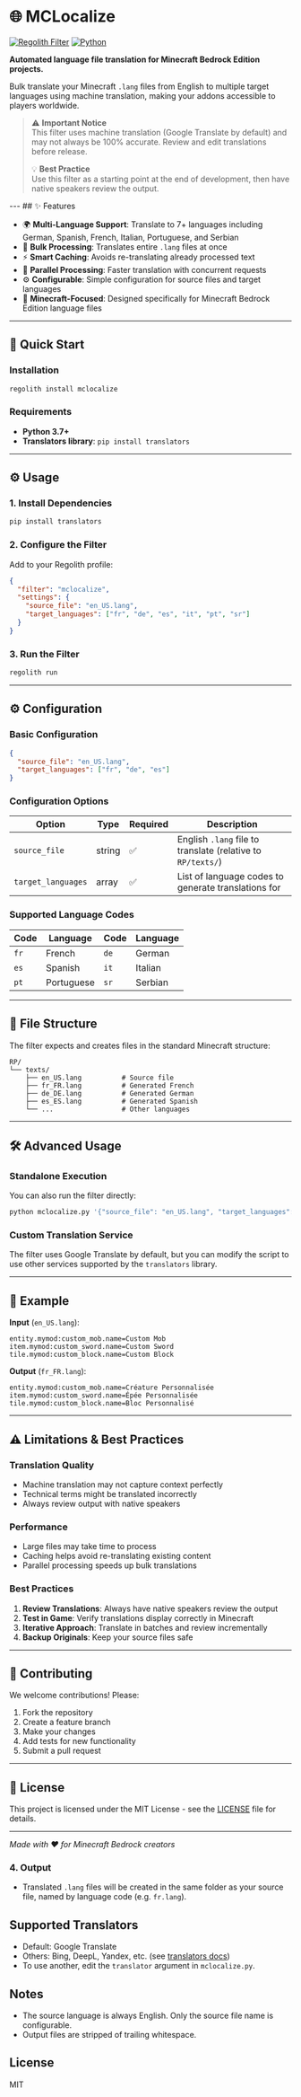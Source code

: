 # 🌐 MCLocalize

[![Regolith Filter](https://img.shields.io/badge/Regolith-Filter-blue)](https://regolith-mc.github.io/)
[![Python](https://img.shields.io/badge/Python-3.7%2B-brightgreen)](https://python.org)

**Automated language file translation for Minecraft Bedrock Edition projects.**

Bulk translate your Minecraft `.lang` files from English to multiple target languages using machine translation, making your addons accessible to players worldwide.

> ⚠️ **Important Notice**  
> This filter uses machine translation (Google Translate by default) and may not always be 100% accurate. Review and edit translations before release.
> 
> 💡 **Best Practice**  
> Use this filter as a starting point at the end of development, then have native speakers review the output.

--- ## ✨ Features

- 🌍 **Multi-Language Support**: Translate to 7+ languages including German, Spanish, French, Italian, Portuguese, and Serbian
- 🚀 **Bulk Processing**: Translates entire `.lang` files at once
- ⚡ **Smart Caching**: Avoids re-translating already processed text
- 🔄 **Parallel Processing**: Faster translation with concurrent requests
- ⚙️ **Configurable**: Simple configuration for source files and target languages
- 🎯 **Minecraft-Focused**: Designed specifically for Minecraft Bedrock Edition language files

---

## 🚀 Quick Start

### Installation
```bash
regolith install mclocalize
```

### Requirements
- **Python 3.7+**
- **Translators library**: `pip install translators`

---

## ⚙️ Usage

### 1. Install Dependencies
```bash
pip install translators
```

### 2. Configure the Filter
Add to your Regolith profile:
```json
{
  "filter": "mclocalize",
  "settings": {
    "source_file": "en_US.lang",
    "target_languages": ["fr", "de", "es", "it", "pt", "sr"]
  }
}
```

### 3. Run the Filter
```bash
regolith run
```

---

## ⚙️ Configuration

### Basic Configuration
```json
{
  "source_file": "en_US.lang",
  "target_languages": ["fr", "de", "es"]
}
```

### Configuration Options

| Option | Type | Required | Description |
|--------|------|----------|-------------|
| `source_file` | string | ✅ | English `.lang` file to translate (relative to `RP/texts/`) |
| `target_languages` | array | ✅ | List of language codes to generate translations for |

### Supported Language Codes

| Code | Language | Code | Language |
|------|----------|------|----------|
| `fr` | French | `de` | German |
| `es` | Spanish | `it` | Italian |
| `pt` | Portuguese | `sr` | Serbian |

---

## 📁 File Structure

The filter expects and creates files in the standard Minecraft structure:

```
RP/
└── texts/
    ├── en_US.lang          # Source file
    ├── fr_FR.lang          # Generated French
    ├── de_DE.lang          # Generated German
    ├── es_ES.lang          # Generated Spanish
    └── ...                 # Other languages
```

---

## 🛠️ Advanced Usage

### Standalone Execution
You can also run the filter directly:
```bash
python mclocalize.py '{"source_file": "en_US.lang", "target_languages": ["fr", "de"]}'
```

### Custom Translation Service
The filter uses Google Translate by default, but you can modify the script to use other services supported by the `translators` library.

---

## 📝 Example

**Input** (`en_US.lang`):
```
entity.mymod:custom_mob.name=Custom Mob
item.mymod:custom_sword.name=Custom Sword
tile.mymod:custom_block.name=Custom Block
```

**Output** (`fr_FR.lang`):
```
entity.mymod:custom_mob.name=Créature Personnalisée
item.mymod:custom_sword.name=Épée Personnalisée
tile.mymod:custom_block.name=Bloc Personnalisé
```

---

## ⚠️ Limitations & Best Practices

### Translation Quality
- Machine translation may not capture context perfectly
- Technical terms might be translated incorrectly
- Always review output with native speakers

### Performance
- Large files may take time to process
- Caching helps avoid re-translating existing content
- Parallel processing speeds up bulk translations

### Best Practices
1. **Review Translations**: Always have native speakers review the output
2. **Test in Game**: Verify translations display correctly in Minecraft
3. **Iterative Approach**: Translate in batches and review incrementally
4. **Backup Originals**: Keep your source files safe

---

## 🤝 Contributing

We welcome contributions! Please:

1. Fork the repository
2. Create a feature branch
3. Make your changes
4. Add tests for new functionality
5. Submit a pull request

---

## 📄 License

This project is licensed under the MIT License - see the [LICENSE](../LICENSE) file for details.

---

*Made with ❤️ for Minecraft Bedrock creators*

### 4. Output
- Translated `.lang` files will be created in the same folder as your source file, named by language code (e.g. `fr.lang`).

## Supported Translators
- Default: Google Translate
- Others: Bing, DeepL, Yandex, etc. (see [translators docs](https://github.com/UlionTse/translators))
- To use another, edit the `translator` argument in `mclocalize.py`.

## Notes
- The source language is always English. Only the source file name is configurable.
- Output files are stripped of trailing whitespace.

## License
MIT
